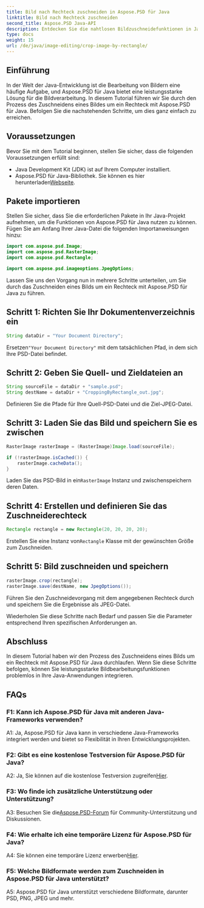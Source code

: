 ```yaml
---
title: Bild nach Rechteck zuschneiden in Aspose.PSD für Java
linktitle: Bild nach Rechteck zuschneiden
second_title: Aspose.PSD Java-API
description: Entdecken Sie die nahtlosen Bildzuschneidefunktionen in Java mit Aspose.PSD. Befolgen Sie unsere Schritt-für-Schritt-Anleitung zum mühelosen Zuschneiden von Bildern mit Aspose.PSD für Java.
type: docs
weight: 15
url: /de/java/image-editing/crop-image-by-rectangle/
---
```

## Einführung

In der Welt der Java-Entwicklung ist die Bearbeitung von Bildern eine häufige Aufgabe, und Aspose.PSD für Java bietet eine leistungsstarke Lösung für die Bildverarbeitung. In diesem Tutorial führen wir Sie durch den Prozess des Zuschneidens eines Bildes um ein Rechteck mit Aspose.PSD für Java. Befolgen Sie die nachstehenden Schritte, um dies ganz einfach zu erreichen.

## Voraussetzungen

Bevor Sie mit dem Tutorial beginnen, stellen Sie sicher, dass die folgenden Voraussetzungen erfüllt sind:

- Java Development Kit (JDK) ist auf Ihrem Computer installiert.
-  Aspose.PSD für Java-Bibliothek. Sie können es hier herunterladen[Webseite](https://releases.aspose.com/psd/java/).

## Pakete importieren

Stellen Sie sicher, dass Sie die erforderlichen Pakete in Ihr Java-Projekt aufnehmen, um die Funktionen von Aspose.PSD für Java nutzen zu können. Fügen Sie am Anfang Ihrer Java-Datei die folgenden Importanweisungen hinzu:

```java
import com.aspose.psd.Image;
import com.aspose.psd.RasterImage;
import com.aspose.psd.Rectangle;

import com.aspose.psd.imageoptions.JpegOptions;
```

Lassen Sie uns den Vorgang nun in mehrere Schritte unterteilen, um Sie durch das Zuschneiden eines Bilds um ein Rechteck mit Aspose.PSD für Java zu führen.

## Schritt 1: Richten Sie Ihr Dokumentenverzeichnis ein

```java
String dataDir = "Your Document Directory";
```

 Ersetzen`"Your Document Directory"` mit dem tatsächlichen Pfad, in dem sich Ihre PSD-Datei befindet.

## Schritt 2: Geben Sie Quell- und Zieldateien an

```java
String sourceFile = dataDir + "sample.psd";
String destName = dataDir + "CroppingByRectangle_out.jpg";
```

Definieren Sie die Pfade für Ihre Quell-PSD-Datei und die Ziel-JPEG-Datei.

## Schritt 3: Laden Sie das Bild und speichern Sie es zwischen

```java
RasterImage rasterImage = (RasterImage)Image.load(sourceFile);

if (!rasterImage.isCached()) {
    rasterImage.cacheData();
}
```

 Laden Sie das PSD-Bild in ein`RasterImage` Instanz und zwischenspeichern deren Daten.

## Schritt 4: Erstellen und definieren Sie das Zuschneiderechteck

```java
Rectangle rectangle = new Rectangle(20, 20, 20, 20);
```

 Erstellen Sie eine Instanz von`Rectangle` Klasse mit der gewünschten Größe zum Zuschneiden.

## Schritt 5: Bild zuschneiden und speichern

```java
rasterImage.crop(rectangle);
rasterImage.save(destName, new JpegOptions());
```

Führen Sie den Zuschneidevorgang mit dem angegebenen Rechteck durch und speichern Sie die Ergebnisse als JPEG-Datei.

Wiederholen Sie diese Schritte nach Bedarf und passen Sie die Parameter entsprechend Ihren spezifischen Anforderungen an.

## Abschluss

In diesem Tutorial haben wir den Prozess des Zuschneidens eines Bilds um ein Rechteck mit Aspose.PSD für Java durchlaufen. Wenn Sie diese Schritte befolgen, können Sie leistungsstarke Bildbearbeitungsfunktionen problemlos in Ihre Java-Anwendungen integrieren.

## FAQs

### F1: Kann ich Aspose.PSD für Java mit anderen Java-Frameworks verwenden?

A1: Ja, Aspose.PSD für Java kann in verschiedene Java-Frameworks integriert werden und bietet so Flexibilität in Ihren Entwicklungsprojekten.

### F2: Gibt es eine kostenlose Testversion für Aspose.PSD für Java?

 A2: Ja, Sie können auf die kostenlose Testversion zugreifen[Hier](https://releases.aspose.com/).

### F3: Wo finde ich zusätzliche Unterstützung oder Unterstützung?

 A3: Besuchen Sie die[Aspose.PSD-Forum](https://forum.aspose.com/c/psd/34) für Community-Unterstützung und Diskussionen.

### F4: Wie erhalte ich eine temporäre Lizenz für Aspose.PSD für Java?

 A4: Sie können eine temporäre Lizenz erwerben[Hier](https://purchase.aspose.com/temporary-license/).

### F5: Welche Bildformate werden zum Zuschneiden in Aspose.PSD für Java unterstützt?

A5: Aspose.PSD für Java unterstützt verschiedene Bildformate, darunter PSD, PNG, JPEG und mehr.
